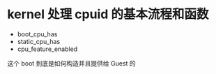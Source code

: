 # kernel 处理 cpuid 的基本流程和函数

- boot_cpu_has
- static_cpu_has
- cpu_feature_enabled

这个 boot 到底是如何构造并且提供给 Guest 的
